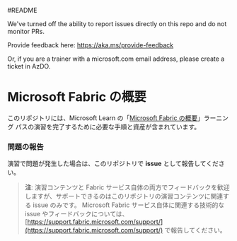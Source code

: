 #README

We've turned off the ability to report issues directly on this repo and do not monitor PRs.

Provide feedback here: https://aka.ms/provide-feedback

Or, if you are a trainer with a microsoft.com email address, please create a ticket in AzDO.

# Microsoft Fabric の概要

このリポジトリには、Microsoft Learn の「[Microsoft Fabric の概要](https://aka.ms/learn-fabric)」ラーニング パスの演習を完了するために必要な手順と資産が含まれています。

### 問題の報告

演習で問題が発生した場合は、このリポジトリで **issue** として報告してください。

> **注**: 演習コンテンツと Fabric サービス自体の両方でフィードバックを歓迎しますが、サポートできるのはこのリポジトリの演習コンテンツに関連する issue のみです。 Microsoft Fabric サービス自体に関連する技術的な issue やフィードバックについては、[https://support.fabric.microsoft.com/support/](https://support.fabric.microsoft.com/support/) で報告してください。
